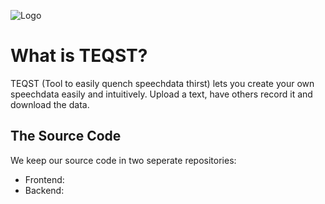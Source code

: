 ![Logo](https://github.com/TEQST/TEQST/tree/main/images/Logo_landscape.png)
# What is TEQST?

TEQST (Tool to easily quench speechdata thirst) lets you create your own speechdata easily and intuitively. Upload a text, have others record it and download the data.

<!-- TODO more description -->

## The Source Code

We keep our source code in two seperate repositories:

* Frontend: 
* Backend: 
